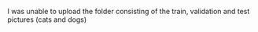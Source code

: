 I was unable to upload the folder consisting of the train, validation and test pictures (cats and dogs)
